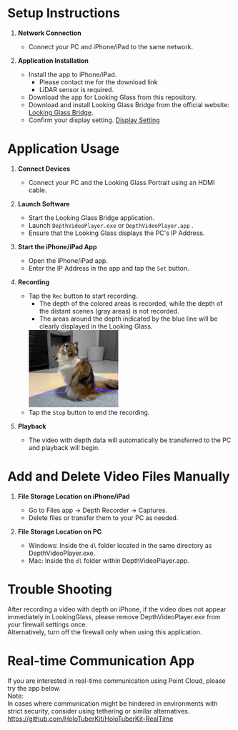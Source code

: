 # Setup Instructions

1. **Network Connection**
   - Connect your PC and iPhone/iPad to the same network.

2. **Application Installation**
   - Install the app to iPhone/iPad.
     * Please contact me for the download link
     * LiDAR sensor is required.
   - Download the app for Looking Glass from this repository.
   - Download and install Looking Glass Bridge from the official website: [Looking Glass Bridge](https://lookingglassfactory.com/software/looking-glass-bridge).
   - Confirm your display setting. [Display Setting](https://docs.lookingglassfactory.com/software-tools/looking-glass-bridge/display-settings-on-windows)



# Application Usage

1. **Connect Devices**
   - Connect your PC and the Looking Glass Portrait using an HDMI cable.

2. **Launch Software**
   - Start the Looking Glass Bridge application.
   - Launch `DepthVideoPlayer.exe` or `DepthVideoPlayer.app` .
   - Ensure that the Looking Glass displays the PC's IP Address.

3. **Start the iPhone/iPad App**
   - Open the iPhone/iPad app.
   - Enter the IP Address in the app and tap the `Set` button.

4. **Recording**
   - Tap the `Rec` button to start recording.
     * The depth of the colored areas is recorded, while the depth of the distant scenes (gray areas) is not recorded.
     * The areas around the depth indicated by the blue line will be clearly displayed in the Looking Glass.
      <img src="https://github.com/TakashiYoshinaga/DepthVideoPlayer/blob/main/Materials/example.jpg?raw=true" width="200">
   - Tap the `Stop` button to end the recording.

5. **Playback**
   - The video with depth data will automatically be transferred to the PC and playback will begin.

# Add and Delete Video Files Manually

1. **File Storage Location on iPhone/iPad**
   - Go to Files app -> Depth Recorder -> Captures.
   - Delete files or transfer them to your PC as needed.

2. **File Storage Location on PC**
   - Windows: Inside the `dl` folder located in the same directory as DepthVideoPlayer.exe.
   - Mac: Inside the `dl` folder within DepthVideoPlayer.app.

# Trouble Shooting
After recording a video with depth on iPhone, if the video does not appear immediately in LookingGlass, please remove DepthVideoPlayer.exe from your firewall settings once.  
Alternatively, turn off the firewall only when using this application.
  
# Real-time Communication App
If you are interested in real-time communication using Point Cloud, please try the app below.  
Note:  
In cases where communication might be hindered in environments with strict security, consider using tethering or similar alternatives.  
https://github.com/HoloTuberKit/HoloTuberKit-RealTime


